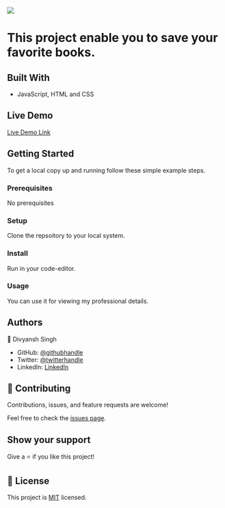 ![](https://img.shields.io/badge/Microverse-blueviolet)

# This project enable you to save your favorite books.


## Built With

- JavaScript, HTML and CSS

## Live Demo

[Live Demo Link](https://divyanshthinks.github.io/Awesome-Books/)


## Getting Started




To get a local copy up and running follow these simple example steps.

### Prerequisites 
No prerequisites

### Setup
Clone the repsoitory to your local system.

### Install
Run in your code-editor.

### Usage
You can use it for viewing my professional details.







## Authors

👤 Divyansh Singh

- GitHub: [@githubhandle](https://github.com/divyanshthinks)
- Twitter: [@twitterhandle](https://twitter.com/Devilstheory1)
- LinkedIn: [LinkedIn](https://www.linkedin.com/in/divyansh-singh-a78709157/)



## 🤝 Contributing

Contributions, issues, and feature requests are welcome!

Feel free to check the [issues page](../../issues/).

## Show your support

Give a ⭐️ if you like this project!


## 📝 License

This project is [MIT](./MIT.md) licensed.

